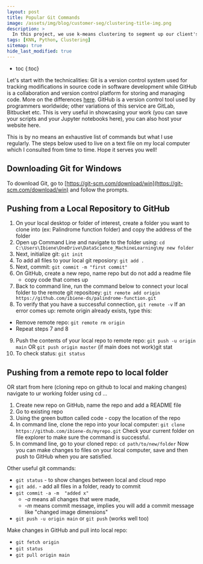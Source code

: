 ```yaml
---
layout: post
title: Popular Git Commands
image: /assets/img/blog/customer-seg/clustering-title-img.png
description: >
  In this project, we use k-means clustering to segment up our client's customer base in order to increase business understanding, and to enhance the relevancy of targeted messaging & customer communications.
tags: [KNN, Python, Clustering]
sitemap: true
hide_last_modified: true
---
```


* toc
{:toc}

Let's start with the technicalities: Git is a version control system used for tracking modifications in source code in software development while GitHub is a collaboration and version control platform for storing and managing code. More on the differences [here](https://www.simplilearn.com/tutorials/git-tutorial/git-vs-github). GitHub is a version control tool used by programmers worldwide; other variations of this service are GitLab, Bitbucket etc. This is very useful in showcasing your work (you can save your scripts and your Jupyter notebooks here), you can also host your website here. 

This is by no means an exhaustive list of commands but what I use regularly. The steps below used to live on a text file on my local computer which I consulted from time to time. Hope it serves you well!

## Downloading Git for Windows
To download Git, go to [https://git-scm.com/download/win](https://git-scm.com/download/win) and follow the prompts.

## Pushing from a Local Repository to GitHub

1. On your local desktop or folder of interest, create a folder you want to clone into (ex: Palindrome function folder) 
and copy the address of the folder
2. Open up Command Line and navigate to the folder using:
 `cd C:\Users\Ibiene\OneDrive\DataScience_MachineLearning\my new folder`
3. Next, initialize git:
  `git init`
4. To add all files to your local git reposiory:
  `git add .`
5. Next, commit:
  `git commit -m "first commit"`
6. On GitHub, create a new repo, name repo but do not add a readme file 
	- copy code that comes up
7. Back to command line, run the command below to connect your local folder to the remote git repositoey:
  `git remote add origin https://github.com/ibiene-ds/palindrome-function.git`
8. To verify that you have a successful connection, 
  `git remote -v`
If an error comes up: remote origin already exists, type this:
  - Remove remote repo:
    `git remote rm origin`
  - Repeat steps 7 and 8
9.  Push the contents of your local repo to remote repo:
  `git push -u origin main` OR 
  `git push origin master` (if main does not work)git stat
10. To check status:
   `git status`

## Pushing from a remote repo to local folder

OR start from here (cloning repo on github to local and making changes)
navigate to ur working folder using cd ...
1. Create new repo on GitHub, name the repo and add a README file
1. Go to existing repo
2. Using the green button called code - copy the location of the repo 
3. In command line, clone the repo into your local computer:
	`git clone https://github.com/ibiene-ds/myrepo.git`
Check your current folder on file explorer to make sure the command is successful.
4. In command line, go to your cloned repo:
  `cd path/to/new/folder`
Now you can make changes to files on your local computer, save and then push to GitHub when you are satisfied.

Other useful git commands:
- `git status` -  to show changes between local and cloud repo
- `git add.` - add all files in a folder, ready to commit 
- `git commit -a -m  "added x"`
  - *-a* means all changes that were made, 
  - *-m* means commit message, implies you will add a commit message like "changed image dimensions"
- `git push -u origin main` or `git push` (works well too)

Make changes in GitHub and pull into local repo:
- `git fetch origin` 
- `git status`
- `git pull origin main`


